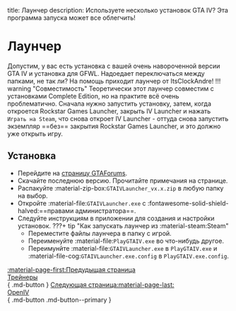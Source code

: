 title: Лаунчер
description: Используете несколько установок GTA IV? Эта программа запуска может все облегчить!

# Лаунчер
Допустим, у вас есть установка с вашей очень навороченной версии GTA IV и установка для GFWL. Надоедает переключаться между папками, не так ли? На помощь приходит лаунчер от ItsClockAndre!
!!! warning "Совместимость"
    Теоретически этот лаунчер совместим с установками Complete Edition, но на практите всё очень проблематично. Сначала нужно запустить установку, затем, когда откроется Rockstar Games Launcher, закрыть IV Launcher и нажать `Играть на Steam`, что снова откроет IV Launcher - оттуда снова запустить экземпляр ==без== закрытия Rockstar Games Launcher, и это должно уже открыть игру.

## Установка
* Перейдите на [страницу GTAForums](https://gtaforums.com/topic/978788-gta-iv-launcher/).
* Скачайте последнюю версию. Прочитайте примечания на странице.
* Распакуйте :material-zip-box:`GTAIVLauncher_vx.x.zip` в любую папку на выбор.
* Откройте :material-file:`GTAIVLauncher.exe` с :fontawesome-solid-shield-halved:==правами администратора==.
* Следуйте инструкциям в приложении для создания и настройки установок.
???+ tip "Как запускать лаунчер из :material-steam:Steam"
    * Переместите файлы лаунчера в папку с игрой.
    * Переименуйте :material-file:`PlayGTAIV.exe` во что-нибудь другое.
    * Переимунйте :material-file:`GTAIVLauncher.exe` в `PlayGTAIV.exe` и :material-file-cog:`GTAIVLauncher.exe.config` в `PlayGTAIV.exe.config`.

[:material-page-first:Предудыщая страница <br>Трейнеры</br>](trainers.md){ .md-button } [Следующая страница:material-page-last: <br>OpenIV</br>](openiv.md){ .md-button .md-button--primary }